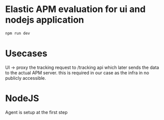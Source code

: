 # Elastic APM evaluation for ui and nodejs application

```bash
npm run dev
```


# Usecases

UI -> proxy the tracking request to /tracking api which later sends the data to the actual APM server. this is required in our case as the infra in no publicly accessible.

# NodeJS

Agent is setup at the first step

